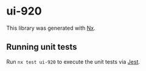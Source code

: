 # ui-920

This library was generated with [Nx](https://nx.dev).

## Running unit tests

Run `nx test ui-920` to execute the unit tests via [Jest](https://jestjs.io).
